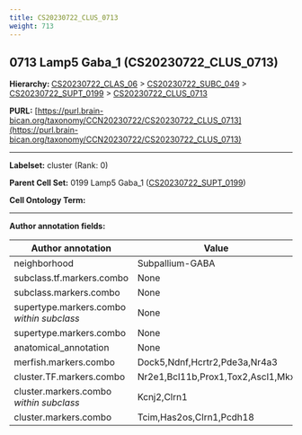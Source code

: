 ```yaml
---
title: CS20230722_CLUS_0713
weight: 713
---
```

## 0713 Lamp5 Gaba_1 (CS20230722_CLUS_0713)
<b>Hierarchy: </b>
[CS20230722_CLAS_06](../CS20230722_CLAS_06) >
[CS20230722_SUBC_049](../CS20230722_SUBC_049) >
[CS20230722_SUPT_0199](../CS20230722_SUPT_0199) >
[CS20230722_CLUS_0713](../CS20230722_CLUS_0713)

**PURL:** [https://purl.brain-bican.org/taxonomy/CCN20230722/CS20230722_CLUS_0713](https://purl.brain-bican.org/taxonomy/CCN20230722/CS20230722_CLUS_0713)

---


**Labelset:** cluster (Rank: 0)

**Parent Cell Set:** 0199 Lamp5 Gaba_1 ([CS20230722_SUPT_0199](../CS20230722_SUPT_0199))



**Cell Ontology Term:** 

[MARKER GENES.]: #


---

[TRANSFERRED ANNOTATIONS.]: #


[AUTHOR ANNOTATION FIELDS.]: #


**Author annotation fields:**

| Author annotation | Value |
|-------------------|-------|
|neighborhood|Subpallium-GABA|
|subclass.tf.markers.combo|None|
|subclass.markers.combo|None|
|supertype.markers.combo _within subclass_|None|
|supertype.markers.combo|None|
|anatomical_annotation|None|
|merfish.markers.combo|Dock5,Ndnf,Hcrtr2,Pde3a,Nr4a3|
|cluster.TF.markers.combo|Nr2e1,Bcl11b,Prox1,Tox2,Ascl1,Mkx|
|cluster.markers.combo _within subclass_|Kcnj2,Clrn1|
|cluster.markers.combo|Tcim,Has2os,Clrn1,Pcdh18|
